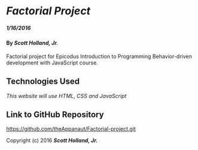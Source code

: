 # _Factorial Project_

##### _1/16/2016_

#### By _**Scott Holland, Jr.**_

Factorial project for Epicodus Introduction to Programming Behavior-driven development with JavaScript course.

## Technologies Used

_This website will use HTML, CSS and JavaScript_

## Link to GitHub Repository

https://github.com/theAppanaut/Factorial-project.git 

Copyright (c) 2016 **_Scott Holland, Jr._**
